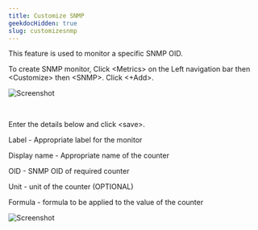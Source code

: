 ```yaml
---
title: Customize SNMP
geekdocHidden: true
slug: customizesnmp
---
```


This feature is used to monitor a specific SNMP OID.

To create SNMP monitor, Click \<Metrics> on the Left navigation bar then \<Customize> then \<SNMP>. Click <+Add>.

![Screenshot](/cloud_vista/Overview/images/snmp1.png)

&nbsp;

Enter the details below and click \<save>.

Label - Appropriate label for the monitor 

Display name - Appropriate name of the counter 

OID - SNMP OID of required counter 

Unit - unit of the counter (OPTIONAL) 

Formula - formula to be applied to the value of the counter 

![Screenshot](/cloud_vista/Overview/images/snmp2.png)
